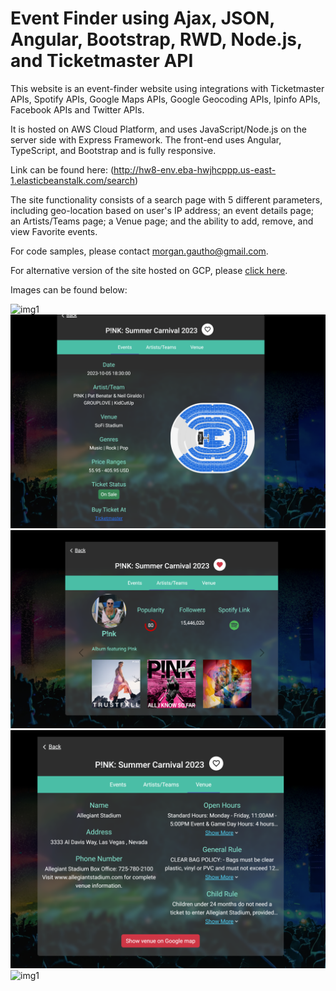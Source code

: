 # Event Finder using Ajax, JSON, Angular, Bootstrap, RWD, Node.js, and Ticketmaster API

This website is an event-finder website using integrations with Ticketmaster APIs, Spotify APIs, Google Maps APIs, Google Geocoding APIs, Ipinfo APIs, Facebook APIs and Twitter APIs.

It is hosted on AWS Cloud Platform, and uses JavaScript/Node.js on the server side with Express Framework. The front-end uses Angular, TypeScript, and Bootstrap and is fully responsive. 

Link can be found here: (http://hw8-env.eba-hwjhcppp.us-east-1.elasticbeanstalk.com/search)

The site functionality consists of a search page with 5 different parameters, including geo-location based on user's IP address; an event details page; an Artists/Teams page; a Venue page; and the ability to add, remove, and view Favorite events.

For code samples, please contact morgan.gautho@gmail.com. 

For alternative version of the site hosted on GCP, please [click here](https://github.com/morgangauth/Projects/tree/main/Event%20Finder/Sites/GCP).

Images can be found below:

![img1](images/site1.png)
![img1](images/site1.1.png)
![img1](images/site1.2.png)
![img1](images/site1.3.png)
![img1](images/site1.4.png)
